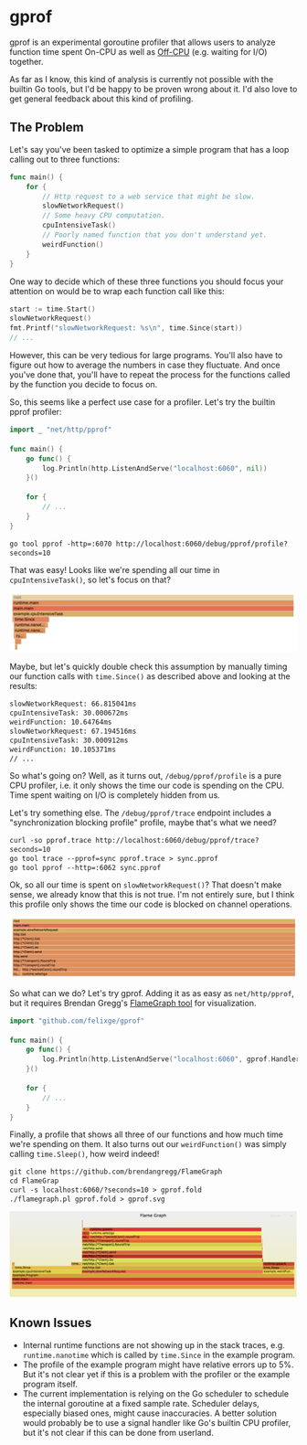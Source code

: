 # gprof

gprof is an experimental goroutine profiler that allows users to analyze function time spent On-CPU as well as [Off-CPU](http://www.brendangregg.com/offcpuanalysis.html) (e.g. waiting for I/O) together.

As far as I know, this kind of analysis is currently not possible with the builtin Go tools, but I'd be happy to be proven wrong about it. I'd also love to get general feedback about this kind of profiling.

## The Problem

Let's say you've been tasked to optimize a simple program that has a loop calling out to three functions:

```go
func main() {
	for {
		// Http request to a web service that might be slow.
		slowNetworkRequest()
		// Some heavy CPU computation.
		cpuIntensiveTask()
		// Poorly named function that you don't understand yet.
		weirdFunction()
	}
}
```

One way to decide which of these three functions you should focus your attention on would be to wrap each function call like this:

```go
start := time.Start()
slowNetworkRequest()
fmt.Printf("slowNetworkRequest: %s\n", time.Since(start))
// ...
```

However, this can be very tedious for large programs. You'll also have to figure out how to average the numbers in case they fluctuate. And once you've done that, you'll have to repeat the process for the functions called by the function you decide to focus on.

So, this seems like a perfect use case for a profiler. Let's try the builtin pprof profiler:

```go
import _ "net/http/pprof"

func main() {
	go func() {
		log.Println(http.ListenAndServe("localhost:6060", nil))
	}()

	for {
		// ...
	}
}
```

```
go tool pprof -http=:6070 http://localhost:6060/debug/pprof/profile?seconds=10
```

That was easy! Looks like we're spending all our time in `cpuIntensiveTask()`, so let's focus on that?

![](./example/pprof_cpu.png)

Maybe, but let's quickly double check this assumption by manually timing our function calls with `time.Since()` as described above and looking at the results:

```
slowNetworkRequest: 66.815041ms
cpuIntensiveTask: 30.000672ms
weirdFunction: 10.64764ms
slowNetworkRequest: 67.194516ms
cpuIntensiveTask: 30.000912ms
weirdFunction: 10.105371ms
// ...
```

So what's going on? Well, as it turns out, `/debug/pprof/profile` is a pure CPU profiler, i.e. it only shows the time our code is spending on the CPU. Time spent waiting on I/O is completely hidden from us.

Let's try something else. The `/debug/pprof/trace` endpoint includes a "synchronization blocking profile" profile, maybe that's what we need?

```
curl -so pprof.trace http://localhost:6060/debug/pprof/trace?seconds=10
go tool trace --pprof=sync pprof.trace > sync.pprof
go tool pprof --http=:6062 sync.pprof
```

Ok, so all our time is spent on `slowNetworkRequest()`? That doesn't make sense, we already know that this is not true. I'm not entirely sure, but I think this profile only shows the time our code is blocked on channel operations.

![](./example/pprof_trace.png)

So what can we do? Let's try gprof. Adding it as as easy as `net/http/pprof`, but it requires Brendan Gregg's [FlameGraph tool](https://github.com/brendangregg/FlameGraph) for visualization.

```go
import "github.com/felixge/gprof"

func main() {
	go func() {
		log.Println(http.ListenAndServe("localhost:6060", gprof.Handler()))
	}()

	for {
		// ...
	}
}
```

Finally, a profile that shows all three of our functions and how much time
we're spending on them. It also turns out our `weirdFunction()` was simply
calling `time.Sleep()`, how weird indeed!

```
git clone https://github.com/brendangregg/FlameGraph
cd FlameGrap
curl -s localhost:6060/?seconds=10 > gprof.fold
./flamegraph.pl gprof.fold > gprof.svg
```


![](./example/gprof.png)

## Known Issues

- Internal runtime functions are not showing up in the stack traces, e.g.
  `runtime.nanotime` which is called by `time.Since` in the example program.
- The profile of the example program might have relative errors up to 5%. But
  it's not clear yet if this is a problem with the profiler or the example
  program itself.
- The current implementation is relying on the Go scheduler to schedule the
  internal goroutine at a fixed sample rate. Scheduler delays, especially
  biased ones, might cause inaccuracies. A better solution would probably be to
  use a signal handler like Go's builtin CPU profiler, but it's not clear if
  this can be done from userland.
